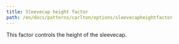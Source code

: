 ```yaml
---
title: Sleevecap height factor
path: /en/docs/patterns/carlton/options/sleevecapheightfactor
---
```


This factor controls the height of the sleevecap.